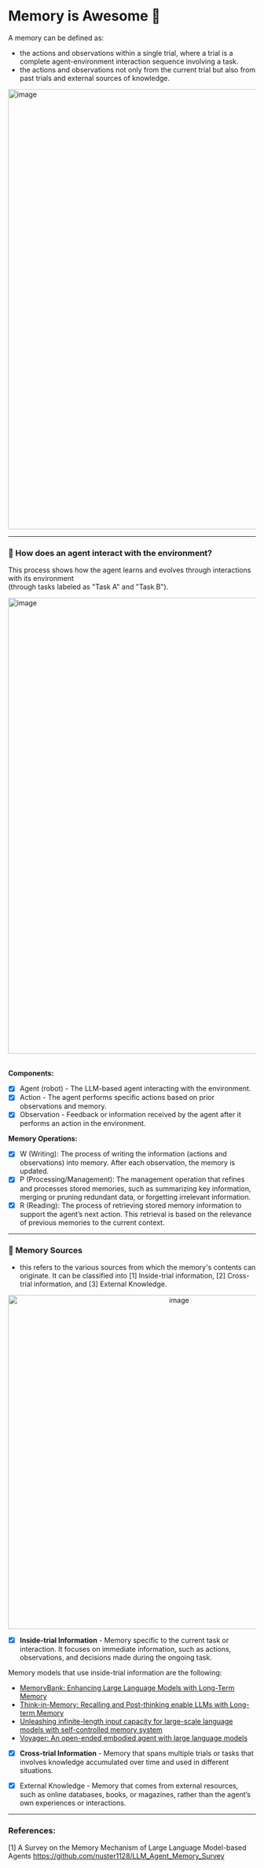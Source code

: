# Memory is Awesome 🧠

A memory can be defined as:
- the actions and observations within a single trial, where a trial is a complete agent-environment interaction sequence involving a task.
- the actions and observations not only from the current trial but also from past trials and external sources of knowledge.

<img width="896" alt="image" src="https://github.com/user-attachments/assets/11bf212b-b1fb-4057-ac69-4a59d46bfced">

---
### 🧠 How does an agent interact with the environment?
This process shows how the agent learns and evolves through interactions with its environment <br>
(through tasks labeled as "Task A" and "Task B"). <br>

<img width="928" alt="image" src="https://github.com/user-attachments/assets/ed0136e6-9541-49a3-b428-e3bf3c719c5c">
<br> <br>

**Components:**
- [x] Agent (robot) - The LLM-based agent interacting with the environment.
- [x] Action - The agent performs specific actions based on prior observations and memory.
- [x] Observation - Feedback or information received by the agent after it performs an action in the environment.

**Memory Operations:**
- [x] W (Writing): The process of writing the information (actions and observations) into memory. After each observation, the memory is updated.
- [x] P (Processing/Management): The management operation that refines and processes stored memories, such as summarizing key information, merging or pruning redundant data, or forgetting irrelevant information.
- [x] R (Reading): The process of retrieving stored memory information to support the agent’s next action. This retrieval is based on the relevance of previous memories to the current context.

---
### 🧠 Memory Sources
- this refers to the various sources from which the memory's contents can originate. It can be classified into [1] Inside-trial information, [2] Cross-trial information, and [3] External Knowledge.

<p align="center"><img width="680" alt="image" src="https://github.com/user-attachments/assets/d538cc3c-794f-417f-af66-50cfa62258b3"></p>

- [x] **Inside-trial Information** - Memory specific to the current task or interaction. It focuses on immediate information, such as actions, observations, and decisions made during the ongoing task. <br>

Memory models that use inside-trial information are the following:
* [MemoryBank: Enhancing Large Language Models with Long-Term Memory](https://github.com/zhongwanjun/MemoryBank-SiliconFriend) 
* [Think-in-Memory: Recalling and Post-thinking enable LLMs with Long-term Memory](https://arxiv.org/pdf/2311.08719)
* [Unleashing infinite-length input capacity for large-scale language models with self-controlled memory system](https://github.com/wbbeyourself/scm4llms)
* [Voyager: An open-ended embodied agent with large language models](https://voyager.minedojo.org/)

- [x] **Cross-trial Information** - Memory that spans multiple trials or tasks that involves knowledge accumulated over time and used in different situations.
    
- [x] External Knowledge - Memory that comes from external resources, such as online databases, books, or magazines, rather than the agent’s own experiences or interactions.





----
### References:
[1] A Survey on the Memory Mechanism of Large Language Model-based Agents
 https://github.com/nuster1128/LLM_Agent_Memory_Survey



